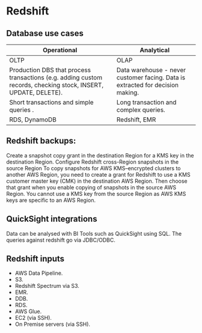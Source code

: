 # Redshift

## Database use cases

| Operational | Analytical |
| --- | --- |
| OLTP| OLAP |
|Production DBS that process transactions (e.g. adding custom records, checking stock, INSERT, UPDATE, DELETE).| Data warehouse - never customer facing. Data is extracted for decision making.| 
|Short transactions and simple queries .| Long transaction and complex queries. |
|RDS, DynamoDB|Redshift, EMR| 

## Redshift backups:

Create a snapshot copy grant in the destination Region for a KMS key in the destination Region. Configure Redshift cross-Region snapshots in the source Region
To copy snapshots for AWS KMS–encrypted clusters to another AWS Region, you need to create a grant for Redshift to use a KMS customer master key (CMK) in the destination AWS Region. Then choose that grant when you enable copying of snapshots in the source AWS Region. You cannot use a KMS key from the source Region as AWS KMS keys are specific to an AWS Region.

## QuickSight integrations

Data can be analysed with BI Tools such as QuickSight using SQL. The queries against redshift go via JDBC/ODBC.

## Redshift inputs

- AWS Data Pipeline.
- S3.
- Redshift Spectrum via S3.
- EMR.
- DDB.
- RDS.
- AWS Glue.
- EC2 (via SSH).
- On Premise servers (via SSH).